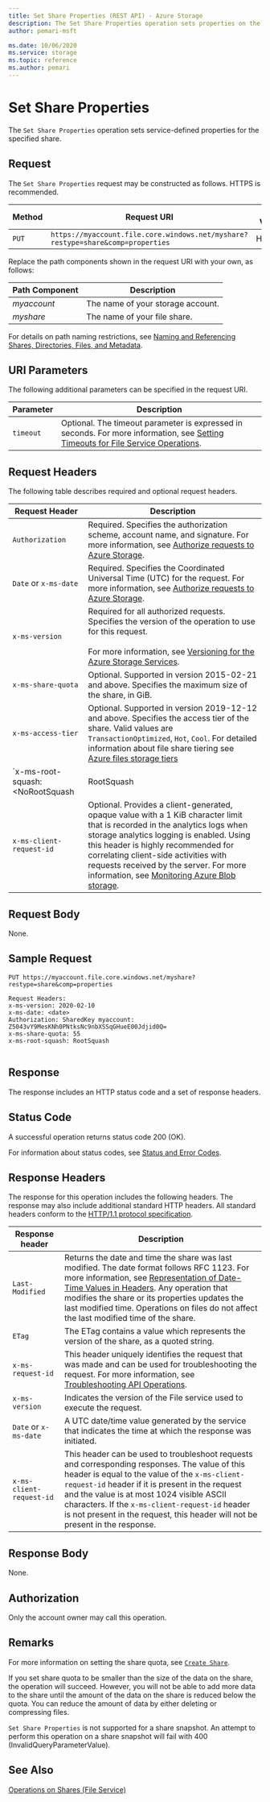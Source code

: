 ```yaml
---
title: Set Share Properties (REST API) - Azure Storage
description: The Set Share Properties operation sets properties on the share.
author: pemari-msft

ms.date: 10/06/2020
ms.service: storage
ms.topic: reference
ms.author: pemari
---
```


# Set Share Properties
The `Set Share Properties` operation sets service-defined properties for the specified share.  
  
## Request  
The `Set Share Properties` request may be constructed as follows. HTTPS is recommended.  
  
|Method|Request URI|HTTP Version|  
|------------|-----------------|------------------|  
|`PUT`|`https://myaccount.file.core.windows.net/myshare?restype=share&comp=properties`|HTTP/1.1|  
  
Replace the path components shown in the request URI with your own, as follows:  
  
|Path Component|Description|  
|--------------------|-----------------|  
|*myaccount*|The name of your storage account.|  
|*myshare*|The name of your file share.|  
  
For details on path naming restrictions, see [Naming and Referencing Shares, Directories, Files, and Metadata](Naming-and-Referencing-Shares--Directories--Files--and-Metadata.md).  
  
## URI Parameters  
The following additional parameters can be specified in the request URI.  
  
|Parameter|Description|  
|---------------|-----------------|  
|`timeout`|Optional. The timeout parameter is expressed in seconds. For more information, see [Setting Timeouts for File Service Operations](Setting-Timeouts-for-File-Service-Operations.md).|
  
## Request Headers  
The following table describes required and optional request headers.  
  
|Request Header|Description|  
|--------------------|-----------------|  
|`Authorization`|Required. Specifies the authorization scheme, account name, and signature. For more information, see [Authorize requests to Azure Storage](authorize-requests-to-azure-storage.md).|  
|`Date` or `x-ms-date`|Required. Specifies the Coordinated Universal Time (UTC) for the request. For more information, see [Authorize requests to Azure Storage](authorize-requests-to-azure-storage.md).|  
|`x-ms-version`|Required for all authorized requests. Specifies the version of the operation to use for this request.<br /><br /> For more information, see [Versioning for the Azure Storage Services](versioning-for-the-azure-storage-services.md).|  
|`x-ms-share-quota`|Optional. Supported in version 2015-02-21 and above. Specifies the maximum size of the share, in GiB.|  
|`x-ms-access-tier`|Optional. Supported in version 2019-12-12 and above. Specifies the access tier of the share. Valid values are `TransactionOptimized`, `Hot`, `Cool`. For detailed information about file share tiering see [Azure files storage tiers](/azure/storage/files/storage-files-planning#storage-tiers)|  
|`x-ms-root-squash: <NoRootSquash | RootSquash | AllSquash>`|Optional. Supported in version 2020-02-10 and above. Specifies the root squashing behavior on the share when NFS is enabled. If not specified, the default is NoRootSquash. <ul><li> `NoRootSquash`: Turn off root squashing.</li><li>`RootSquash`: Map requests from uid/gid 0 to the anonymous uid/gid.</li><li>`AllSquash`: Map all uids and gids to the anonymous user.</li></ul>|
|`x-ms-client-request-id`|Optional. Provides a client-generated, opaque value with a 1 KiB character limit that is recorded in the analytics logs when storage analytics logging is enabled. Using this header is highly recommended for correlating client-side activities with requests received by the server. For more information, see [Monitoring Azure Blob storage](/azure/storage/blobs/monitor-blob-storage).|  
  
## Request Body  
None.  
  
## Sample Request  
```  
PUT https://myaccount.file.core.windows.net/myshare?restype=share&comp=properties  
  
Request Headers:  
x-ms-version: 2020-02-10  
x-ms-date: <date>  
Authorization: SharedKey myaccount: Z5043vY9MesKNh0PNtksNc9nbXSSqGHueE00Jdjid0Q=  
x-ms-share-quota: 55  
x-ms-root-squash: RootSquash  
  
```  
  
## Response  
The response includes an HTTP status code and a set of response headers.  
  
## Status Code  
A successful operation returns status code 200 (OK).  
  
For information about status codes, see [Status and Error Codes](Status-and-Error-Codes2.md).  
  
## Response Headers  
The response for this operation includes the following headers. The response may also include additional standard HTTP headers. All standard headers conform to the [HTTP/1.1 protocol specification](https://go.microsoft.com/fwlink/?LinkId=73147).  
  
|Response header|Description|  
|---------------------|-----------------|  
|`Last-Modified`|Returns the date and time the share was last modified. The date format follows RFC 1123. For more information, see [Representation of Date-Time Values in Headers](Representation-of-Date-Time-Values-in-Headers.md). Any operation that modifies the share or its properties updates the last modified time. Operations on files do not affect the last modified time of the share.|  
|`ETag`|The ETag contains a value which represents the version of the share, as a quoted string.|  
|`x-ms-request-id`|This header uniquely identifies the request that was made and can be used for troubleshooting the request. For more information, see [Troubleshooting API Operations](Troubleshooting-API-Operations.md).|  
|`x-ms-version`|Indicates the version of the File service used to execute the request.|  
|`Date` or `x-ms-date`|A UTC date/time value generated by the service that indicates the time at which the response was initiated.|
|`x-ms-client-request-id`|This header can be used to troubleshoot requests and corresponding responses. The value of this header is equal to the value of the `x-ms-client-request-id` header if it is present in the request and the value is at most 1024 visible ASCII characters. If the `x-ms-client-request-id` header is not present in the request, this header will not be present in the response.|  
  
## Response Body  
None.  
  
## Authorization  
Only the account owner may call this operation.  
  
## Remarks  
For more information on setting the share quota, see [`Create Share`](Create-Share.md).  
  
If you set share quota to be smaller than the size of the data on the share, the operation will succeed. However, you will not be able to add more data to the share until the amount of the data on the share is reduced below the quota. You can reduce the amount of data by either deleting or compressing files.  
  
`Set Share Properties` is not supported for a share snapshot. An attempt to perform this operation on a share snapshot will fail with 400 (InvalidQueryParameterValue).

## See Also  
[Operations on Shares (File Service)](Operations-on-Shares--File-Service-.md)
